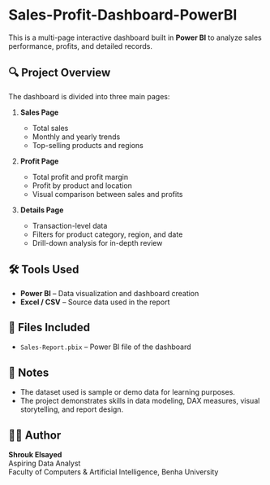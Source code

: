 # Sales-Profit-Dashboard-PowerBI

This is a multi-page interactive dashboard built in **Power BI** to analyze sales performance, profits, and detailed records.

## 🔍 Project Overview

The dashboard is divided into three main pages:

1. **Sales Page**  
   - Total sales
   - Monthly and yearly trends
   - Top-selling products and regions

2. **Profit Page**  
   - Total profit and profit margin
   - Profit by product and location
   - Visual comparison between sales and profits

3. **Details Page**  
   - Transaction-level data
   - Filters for product category, region, and date
   - Drill-down analysis for in-depth review

## 🛠️ Tools Used

- **Power BI** – Data visualization and dashboard creation  
- **Excel / CSV** – Source data used in the report

## 📁 Files Included

- `Sales-Report.pbix` – Power BI file of the dashboard


## 📌 Notes

- The dataset used is sample or demo data for learning purposes.
- The project demonstrates skills in data modeling, DAX measures, visual storytelling, and report design.

## 👩‍💻 Author

**Shrouk Elsayed**  
Aspiring Data Analyst  
Faculty of Computers & Artificial Intelligence, Benha University  

